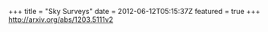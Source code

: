 +++
title = "Sky Surveys"
date = 2012-06-12T05:15:37Z
featured = true
+++
http://arxiv.org/abs/1203.5111v2